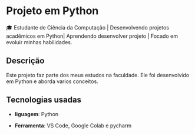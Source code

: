 # Projeto em Python
🎓 Estudante de Ciência da Computação | Desenvolvendo projetos acadêmicos em Python| Aprendendo desenvolver projeto | Focado em evoluir minhas habilidades.


## Descrição
Este projeto faz parte dos meus estudos na faculdade. Ele foi desenvolvido em Python e aborda varios conceitos.


## Tecnologias usadas
- **liguagem**: Python

- **Ferramenta**: VS Code, Google Colab e pycharm 
